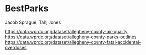 # BestParks
Jacob Sprague, Tahj Jones

https://data.wprdc.org/dataset/allegheny-county-air-quality
https://data.wprdc.org/dataset/allegheny-county-parks-outlines
https://data.wprdc.org/dataset/allegheny-county-fatal-accidental-overdoses
